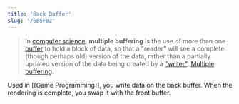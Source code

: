 ```yaml
---
title: 'Back Buffer'
slug: '/6B5F02'
---
```


> In [computer science](https://en.wikipedia.org/wiki/Computer_science 'Computer science'), **multiple buffering** is the use of more than one [buffer](<https://en.wikipedia.org/wiki/Buffer_(computer_science)> 'Buffer (computer science)') to hold a block of data, so that a "reader" will see a complete (though perhaps old) version of the data, rather than a partially updated version of the data being created by a ["writer"](https://en.wikipedia.org/wiki/Readers-writers_problem 'Readers-writers problem'). [Multiple buffering](https://en.wikipedia.org/wiki/Multiple_buffering).

Used in [[Game Programming]], you write data on the back buffer.
When the rendering is complete, you swap it with the front buffer.
